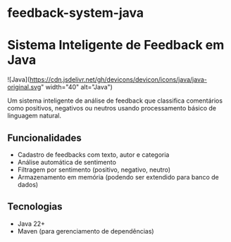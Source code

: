 # feedback-system-java
# Sistema Inteligente de Feedback em Java

![Java](https://cdn.jsdelivr.net/gh/devicons/devicon/icons/java/java-original.svg" width="40" alt="Java")

Um sistema inteligente de análise de feedback que classifica comentários como positivos, negativos ou neutros usando processamento básico de linguagem natural.

## Funcionalidades

- Cadastro de feedbacks com texto, autor e categoria
- Análise automática de sentimento
- Filtragem por sentimento (positivo, negativo, neutro)
- Armazenamento em memória (podendo ser extendido para banco de dados)

## Tecnologias

- Java 22+
- Maven (para gerenciamento de dependências)
